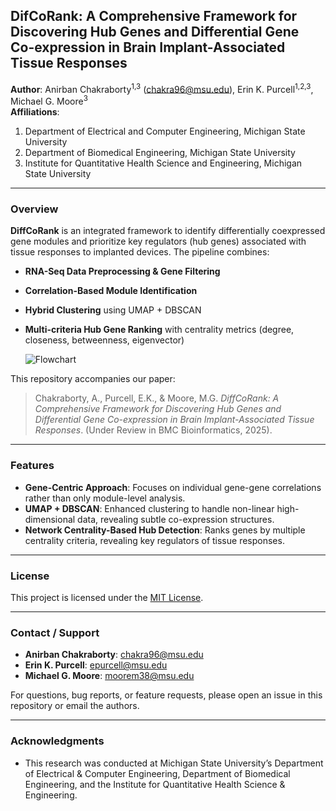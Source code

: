 ## DifCoRank: A Comprehensive Framework for Discovering Hub Genes and Differential Gene Co-expression in Brain Implant-Associated Tissue Responses

**Author**: Anirban Chakraborty<sup>1,3</sup> (chakra96@msu.edu), Erin K. Purcell<sup>1,2,3</sup>, Michael G. Moore<sup>3</sup>  
**Affiliations**:  
1. Department of Electrical and Computer Engineering, Michigan State University  
2. Department of Biomedical Engineering, Michigan State University  
3. Institute for Quantitative Health Science and Engineering, Michigan State University  

---

### Overview

**DiffCoRank** is an integrated framework to identify differentially coexpressed gene modules and prioritize key regulators (hub genes) associated with tissue responses to implanted devices. The pipeline combines:

- **RNA-Seq Data Preprocessing & Gene Filtering**  
- **Correlation-Based Module Identification**  
- **Hybrid Clustering** using UMAP + DBSCAN  
- **Multi-criteria Hub Gene Ranking** with centrality metrics (degree, closeness, betweenness, eigenvector)

  ![Flowchart](https://github.com/user-attachments/assets/263d36ee-6eb8-488b-b527-ab2bc3b42ff1)


This repository accompanies our paper:  
> Chakraborty, A., Purcell, E.K., & Moore, M.G. *DiffCoRank: A Comprehensive Framework for Discovering Hub Genes and Differential Gene Co-expression in Brain Implant-Associated Tissue Responses*. (Under Review in BMC Bioinformatics, 2025).

---

### Features

- **Gene-Centric Approach**: Focuses on individual gene-gene correlations rather than only module-level analysis.  
- **UMAP + DBSCAN**: Enhanced clustering to handle non-linear high-dimensional data, revealing subtle co-expression structures.  
- **Network Centrality-Based Hub Detection**: Ranks genes by multiple centrality criteria, revealing key regulators of tissue responses.

---

### License

This project is licensed under the [MIT License](LICENSE).

---

### Contact / Support

- **Anirban Chakraborty**: chakra96@msu.edu  
- **Erin K. Purcell**: epurcell@msu.edu  
- **Michael G. Moore**: moorem38@msu.edu

For questions, bug reports, or feature requests, please open an issue in this repository or email the authors.

---

### Acknowledgments

- This research was conducted at Michigan State University’s Department of Electrical & Computer Engineering, Department of Biomedical Engineering, and the Institute for Quantitative Health Science & Engineering.


